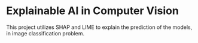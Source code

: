 # Explainable AI in Computer Vision

This project utilizes SHAP and LIME to explain the prediction of the models, in image classification problem. 
